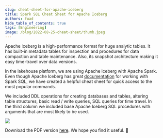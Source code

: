 ```yaml
---
slug: cheat-sheet-for-apache-iceberg
title: Spark SQL Cheat Sheet for Apache Iceberg
authors: fuad
hide_table_of_contents: true
tags: [Engineering]
image: /blog/2022-08-25-cheat-sheet/thumb.jpeg
---
```


<head>
  <title>Spark SQL Cheat Sheet for Apache Iceberg | iomete blog</title>
  <meta name="robots" content="noindex, nofollow" />
  <meta name="googlebot" content="noindex"/>
</head>

Apache Iceberg is a high-performance format for huge analytic tables. It has built-in metadata tables for inspection and procedures for data compaction and table maintenance. Also, its snapshot architecture making it easy time-travel over data versions.

<!-- truncate -->

In the lakehouse platform, we are using Apache Iceberg with Apache Spark. Even though Apache Iceberg has great [documentation](https://iceberg.apache.org/docs/latest/getting-started) for working with Spark SQL, we have created a helpful cheat sheet for quick access to the most popular commands.

We included DDL operations for creating databases and tables, altering table structures, basic read / write queries, SQL queries for time travel. In the third column we included base Apache Iceberg SQL procedures with arguments that are most likely to be used.

![](/blog/2022-08-25-cheat-sheet/iceberg-cheat-sheet.jpeg)

Download the PDF version [here](/blog/2022-08-25-cheat-sheet/iceberg-cheat-sheet.pdf). We hope you find it useful. 🤗